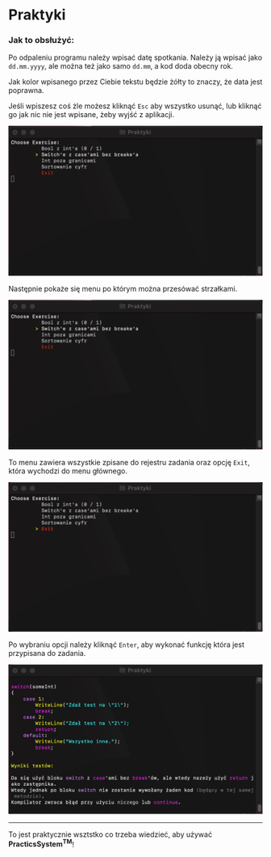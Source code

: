 # Praktyki

### Jak to obsłużyć:

Po odpaleniu programu należy wpisać datę spotkania. Należy ją wpisać jako `dd.mm.yyyy`, ale można też jako samo `dd.mm`, a kod doda obecny rok.

Jak kolor wpisanego przez Ciebie tekstu będzie żółty to znaczy, że data jest poprawna.

Jeśli wpiszesz coś żle możesz kliknąć `Esc` aby wszystko usunąć, lub kliknąć go jak nic nie jest wpisane, żeby wyjść z aplikacji.

![Entering Date](https://github.com/mineTomek/Praktyki/blob/main/Instructions/ChoosingExercise.png)

Następnie pokaże się menu po którym można przesówać strzałkami.

![Choosing Exercise](https://github.com/mineTomek/Praktyki/blob/main/Instructions/ChoosingExercise.png)

To menu zawiera wszystkie zpisane do rejestru zadania oraz opcję `Exit`, która wychodzi do menu głównego.

![Exiting App](https://github.com/mineTomek/Praktyki/blob/main/Instructions/ExitingApp.png)

Po wybraniu opcji należy kliknąć `Enter`, aby wykonać funkcję która jest przypisana do zadania.

![Viewing Exercise](https://github.com/mineTomek/Praktyki/blob/main/Instructions/ViewingExercise.png)

---

To jest praktycznie wsztstko co trzeba wiedzieć, aby używać __PracticsSystem<sup>TM</sup>__!
